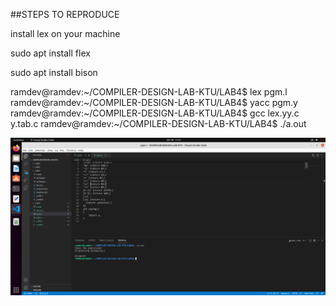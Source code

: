 ##STEPS TO REPRODUCE

install lex on your machine

sudo apt install flex

sudo apt install bison


ramdev@ramdev:~/COMPILER-DESIGN-LAB-KTU/LAB4$ lex pgm.l
ramdev@ramdev:~/COMPILER-DESIGN-LAB-KTU/LAB4$ yacc pgm.y
ramdev@ramdev:~/COMPILER-DESIGN-LAB-KTU/LAB4$ gcc lex.yy.c y.tab.c
ramdev@ramdev:~/COMPILER-DESIGN-LAB-KTU/LAB4$ ./a.out 

<div align="center">
  <img src="output.png"/> 
</div>
